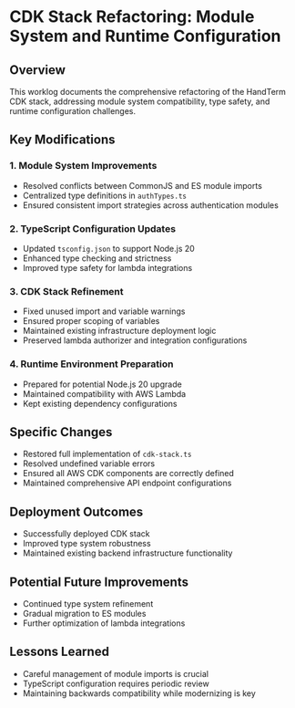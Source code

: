 # CDK Stack Refactoring: Module System and Runtime Configuration

## Overview
This worklog documents the comprehensive refactoring of the HandTerm CDK stack, addressing module system compatibility, type safety, and runtime configuration challenges.

## Key Modifications

### 1. Module System Improvements
- Resolved conflicts between CommonJS and ES module imports
- Centralized type definitions in `authTypes.ts`
- Ensured consistent import strategies across authentication modules

### 2. TypeScript Configuration Updates
- Updated `tsconfig.json` to support Node.js 20
- Enhanced type checking and strictness
- Improved type safety for lambda integrations

### 3. CDK Stack Refinement
- Fixed unused import and variable warnings
- Ensured proper scoping of variables
- Maintained existing infrastructure deployment logic
- Preserved lambda authorizer and integration configurations

### 4. Runtime Environment Preparation
- Prepared for potential Node.js 20 upgrade
- Maintained compatibility with AWS Lambda
- Kept existing dependency configurations

## Specific Changes
- Restored full implementation of `cdk-stack.ts`
- Resolved undefined variable errors
- Ensured all AWS CDK components are correctly defined
- Maintained comprehensive API endpoint configurations

## Deployment Outcomes
- Successfully deployed CDK stack
- Improved type system robustness
- Maintained existing backend infrastructure functionality

## Potential Future Improvements
- Continued type system refinement
- Gradual migration to ES modules
- Further optimization of lambda integrations

## Lessons Learned
- Careful management of module imports is crucial
- TypeScript configuration requires periodic review
- Maintaining backwards compatibility while modernizing is key

